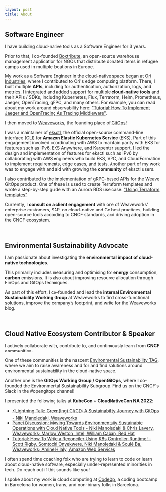 ```yaml
---
layout: post
title: About
---
```


## Software Engineer
I have building cloud-native tools as a Software Engineer for 3 years.

Prior to that, I co-founded [Boxtribute](https://www.boxtribute.org/), an open-source warehouse management application for NGOs that distribute donated items in refugee camps used in multiple locations in Europe.

My work as a Software Engineer in the cloud-native space began at [Ori Industries](https://ori.co/), where I contributed to Ori's edge computing platform.
There, I built multiple **APIs**, including for authentication, authorization, logs, and metrics.
I integrated and added support for multiple **cloud-native tools** and their APIs / SDKs, including Kubernetes, Flux, Terraform, Helm, Prometheus, Jaeger, OpenTracing, gRPC, and many others.
For example, you can read about my work around observability here: ["Tutorial: How To Implement Jaeger and OpenTracing As Tracing Middleware"](https://medium.com/from-the-edge/tutorial-how-to-implement-jaeger-and-opentracing-as-tracing-middleware-e3e693ee0802).

I then moved to [Weaveworks](https://www.weave.works/), the founding place of [GitOps](https://www.weave.works/technologies/gitops/)!

I was a maintainer of [eksctl](https://github.com/weaveworks/eksctl), the official open-source command-line interface (CLI) for **Amazon Elastic Kubernetes Service** (EKS).
Part of this engagement involved coordinating with AWS to maintain parity with EKS for features such as IPv6, EKS Anywhere, and Karpenter support.
I led the design and implementation of features for eksctl such as IPv6 by collaborating with AWS engineers who build EKS, VPC, and CloudFormation to implement requirements, edge cases, and tests.
Another part of my work was to engage with and aid with growing the **community** of eksctl users.

I also contributed to the implementation of gRPC-based APIs for the Weave GitOps product.
One of these is used to create Terraform templates and wrote a step-by-step guide with an Aurora RDS use case: ["Using Terraform templates"](https://docs.gitops.weave.works/docs/next/guides/using-terraform-templates/)


Currently, I **consult on a client engagement** with one of Weaveworks' enterprise customers, SAP, on cloud-native and Go best practices, building open-source tools according to CNCF standards, and driving adoption in the CNCF ecosystem.

<br>

## Environmental Sustainability Advocate

I am passionate about investigating the **environmental impact of cloud-native technologies**.

This primarily includes measuring and optimising for **energy** consumption, **carbon** emissions.
It is also about improving resource allocation through FinOps and GitOps techniques.

As part of this effort, I co-founded and lead the **internal Environmental Sustainability Working Group** at Weaveworks to find cross-functional solutions, improve the company’s footprint, and [write](https://www.weave.works/blog/two-sessions-on-cloud-native-sustainability-gitops) for the Weaveworks blog.

<br>

## Cloud Native Ecosystem Contributor & Speaker

I actively collaborate with, contribute to, and continuously learn from **CNCF** communities.

One of these communities is the nascent [Environmental Sustainability TAG](https://github.com/cncf/tag-env-sustainability), where we aim to raise awareness and for and find solutions around environmental sustainability in the cloud-native space.

Another one is the **GitOps Working Group / OpenGitOps**, where I co-founded the Environmental Sustainability Subgroup. Find us on the CNCF's Slack in the #opengitops channel!

I presented the following talks at **KubeCon + CloudNativeCon NA 2022**:
- [⚡Lightning Talk: Green(Ing) CI/CD: A Sustainability Journey with GitOps - Niki Manoledaki, Weaveworks](https://gitopsconna22.sched.com/event/1AR8Y)
- [Panel Discussion: Moving Towards Environmentally Sustainable Operations with Cloud Native Tools - Niki Manoledaki & Chris Lavery, Weaveworks; Marlow Weston, Intel; William Caban, Red Hat](https://sched.co/1AsRi)
- [Tutorial: How To Write a Reconciler Using K8s Controller-Runtime! - Scott Rigby, Somtochi Onyekwere, Niki Manoledaki & Soulé Ba, Weaveworks; Amine Hilaly, Amazon Web Services](https://kccncna2022.sched.com/event/182Hg)

I often spend time coaching folx who are trying to learn to code or learn about cloud-native software, especially under-represented minorities in tech. Do reach out if this sounds like you!

I spoke about my work in cloud computing at [CodeOp](https://codeop.tech/), a coding bootcamp in Barcelona for women, trans, and non-binary folks in Barcelona.
